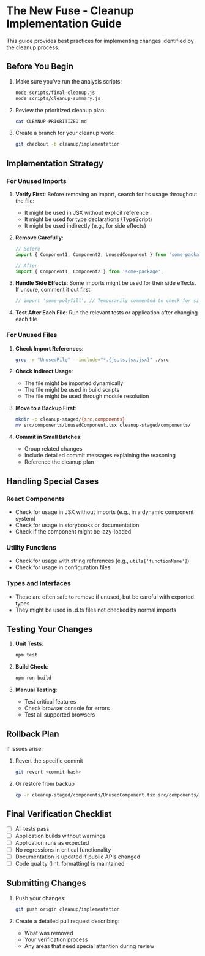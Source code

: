 # The New Fuse - Cleanup Implementation Guide

This guide provides best practices for implementing changes identified by the cleanup process.

## Before You Begin

1. Make sure you've run the analysis scripts:
   ```bash
   node scripts/final-cleanup.js
   node scripts/cleanup-summary.js
   ```

2. Review the prioritized cleanup plan:
   ```bash
   cat CLEANUP-PRIORITIZED.md
   ```

3. Create a branch for your cleanup work:
   ```bash
   git checkout -b cleanup/implementation
   ```

## Implementation Strategy

### For Unused Imports

1. **Verify First**: Before removing an import, search for its usage throughout the file:
   - It might be used in JSX without explicit reference
   - It might be used for type declarations (TypeScript)
   - It might be used indirectly (e.g., for side effects)

2. **Remove Carefully**:
   ```javascript
   // Before
   import { Component1, Component2, UnusedComponent } from 'some-package';
   
   // After
   import { Component1, Component2 } from 'some-package';
   ```

3. **Handle Side Effects**: Some imports might be used for their side effects. If unsure, comment it out first:
   ```javascript
   // import 'some-polyfill'; // Temporarily commented to check for side effects
   ```

4. **Test After Each File**: Run the relevant tests or application after changing each file

### For Unused Files

1. **Check Import References**:
   ```bash
   grep -r "UnusedFile" --include="*.{js,ts,tsx,jsx}" ./src
   ```

2. **Check Indirect Usage**:
   - The file might be imported dynamically
   - The file might be used in build scripts
   - The file might be used through module resolution

3. **Move to a Backup First**:
   ```bash
   mkdir -p cleanup-staged/{src,components}
   mv src/components/UnusedComponent.tsx cleanup-staged/components/
   ```

4. **Commit in Small Batches**:
   - Group related changes
   - Include detailed commit messages explaining the reasoning
   - Reference the cleanup plan

## Handling Special Cases

### React Components

- Check for usage in JSX without imports (e.g., in a dynamic component system)
- Check for usage in storybooks or documentation
- Check if the component might be lazy-loaded

### Utility Functions

- Check for usage with string references (e.g., `utils['functionName']`)
- Check for usage in configuration files

### Types and Interfaces

- These are often safe to remove if unused, but be careful with exported types
- They might be used in .d.ts files not checked by normal imports

## Testing Your Changes

1. **Unit Tests**:
   ```bash
   npm test
   ```

2. **Build Check**:
   ```bash
   npm run build
   ```

3. **Manual Testing**:
   - Test critical features
   - Check browser console for errors
   - Test all supported browsers

## Rollback Plan

If issues arise:
1. Revert the specific commit
   ```bash
   git revert <commit-hash>
   ```

2. Or restore from backup
   ```bash
   cp -r cleanup-staged/components/UnusedComponent.tsx src/components/
   ```

## Final Verification Checklist

- [ ] All tests pass
- [ ] Application builds without warnings
- [ ] Application runs as expected
- [ ] No regressions in critical functionality
- [ ] Documentation is updated if public APIs changed
- [ ] Code quality (lint, formatting) is maintained

## Submitting Changes

1. Push your changes:
   ```bash
   git push origin cleanup/implementation
   ```

2. Create a detailed pull request describing:
   - What was removed
   - Your verification process
   - Any areas that need special attention during review
